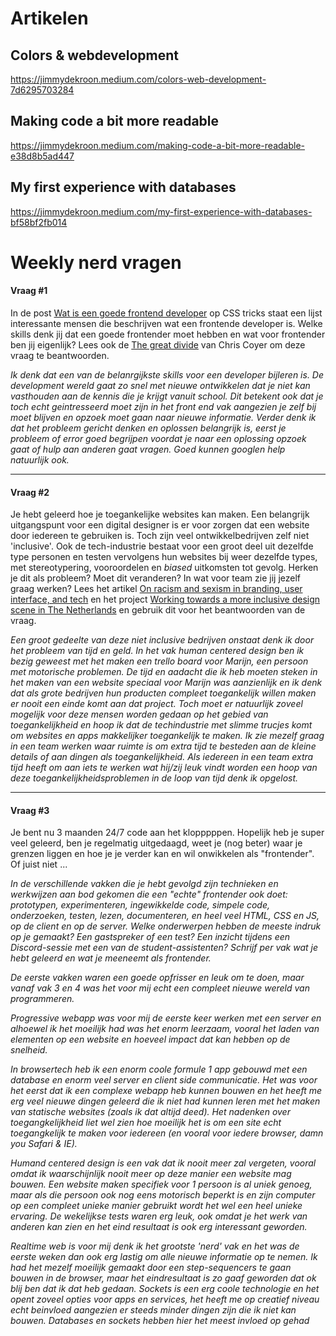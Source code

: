 # Artikelen

## Colors & webdevelopment
https://jimmydekroon.medium.com/colors-web-development-7d6295703284

## Making code a bit more readable
https://jimmydekroon.medium.com/making-code-a-bit-more-readable-e38d8b5ad447

## My first experience with databases
https://jimmydekroon.medium.com/my-first-experience-with-databases-bf58bf2fb014


# Weekly nerd vragen

#### Vraag #1

In de post [Wat is een goede frontend developer](https://css-tricks.com/what-makes-a-good-front-end-developer/) op CSS tricks staat een lijst interessante mensen die beschrijven wat een frontende developer is. Welke skills denk jij dat een goede frontender moet hebben en wat voor frontender ben jij eigenlijk? Lees ook de [The great divide](https://css-tricks.com/the-great-divide/) van Chris Coyer om deze vraag te beantwoorden. 

*Ik denk dat een van de belanrgijkste skills voor een developer bijleren is. De development wereld gaat zo snel met nieuwe ontwikkelen dat je niet kan vasthouden aan de kennis die je krijgt vanuit school. Dit betekent ook dat je toch echt geintresseerd moet zijn in het front end vak aangezien je zelf bij moet blijven en opzoek moet gaan naar nieuwe informatie. Verder denk ik dat het probleem gericht denken en oplossen belangrijk is, eerst je probleem of error goed begrijpen voordat je naar een oplossing opzoek gaat of hulp aan anderen gaat vragen. Goed kunnen googlen help natuurlijk ook.*

---

#### Vraag #2

Je hebt geleerd hoe je toegankelijke websites kan maken. Een belangrijk uitgangspunt voor een digital designer is er voor zorgen dat een website door iedereen te gebruiken is. Toch zijn veel ontwikkelbedrijven zelf niet 'inclusive'. Ook de tech-industrie bestaat voor een groot deel uit dezelfde type personen en testen vervolgens hun websites bij weer dezelfde types, met stereotypering, vooroordelen en _biased_ uitkomsten tot gevolg. Herken je dit als probleem? Moet dit veranderen? In wat voor team zie jij jezelf graag werken? 
Lees het artikel [On racism and sexism in branding, user interface, and tech](https://uxdesign.cc/on-racism-and-sexism-in-branding-user-interface-and-tech-337f5ceb7ed5) en het project [Working towards a more inclusive design scene in The Netherlands](https://inclusief.design) en gebruik dit voor het beantwoorden van de vraag.

*Een groot gedeelte van deze niet inclusive bedrijven onstaat denk ik door het probleem van tijd en geld. In het vak human centered design ben ik bezig geweest met het maken een trello board voor Marijn, een persoon met motorische problemen. De tijd en aadacht die ik heb moeten steken in het maken van een website speciaal voor Marijn was aanzienlijk en ik denk dat als grote bedrijven hun producten compleet toegankelijk willen maken er nooit een einde komt aan dat project. Toch moet er natuurlijk zoveel mogelijk voor deze mensen worden gedaan op het gebied van toegankelijkheid en hoop ik dat de techindustrie met slimme trucjes komt om websites en apps makkelijker toegankelijk te maken. Ik zie mezelf graag in een team werken waar ruimte is om extra tijd te besteden aan de kleine details of aan dingen als toegankelijkheid. Als iedereen in een team extra tijd heeft om aan iets te werken wat hij/zij leuk vindt worden een hoop van deze toegankelijkheidsproblemen in de loop van tijd denk ik opgelost.*

---

#### Vraag #3

Je bent nu 3 maanden 24/7 code aan het klopppppen. Hopelijk heb je super veel geleerd, ben je regelmatig uitgedaagd, weet je (nog beter) waar je grenzen liggen en hoe je je verder kan en wil onwikkelen als "frontender". Of juist niet ... 

*In de verschillende vakken die je hebt gevolgd zijn technieken en werkwijzen aan bod gekomen die een "echte" frontender ook doet: prototypen, experimenteren, ingewikkelde code, simpele code, onderzoeken, testen, lezen, documenteren, en heel veel HTML, CSS en JS, op de client en op de server. Welke onderwerpen hebben de meeste indruk op je gemaakt? Een gastspreker of een test? Een inzicht tijdens een Discord-sessie met een van de student-assistenten? Schrijf per vak wat je hebt geleerd en wat je meeneemt als frontender.*

*De eerste vakken waren een goede opfrisser en leuk om te doen, maar vanaf vak 3 en 4 was het voor mij echt een compleet nieuwe wereld van programmeren.*

*Progressive webapp was voor mij de eerste keer werken met een server en alhoewel ik het moeilijk had was het enorm leerzaam, vooral het laden van elementen op een website en hoeveel impact dat kan hebben op de snelheid.*

*In browsertech heb ik een enorm coole formule 1 app gebouwd met een database en enorm veel server en client side communicatie. Het was voor het eerst dat ik een complexe webapp heb kunnen bouwen en het heeft me erg veel nieuwe dingen geleerd die ik niet had kunnen leren met het maken van statische websites (zoals ik dat altijd deed). Het nadenken over toegangkelijkheid liet wel zien hoe moeilijk het is om een site echt toegangkelijk te maken voor iedereen (en vooral voor iedere browser, damn you Safari & IE).*

*Humand centered design is een vak dat ik nooit meer zal vergeten, vooral omdat ik waarschijnlijk nooit meer op deze manier een website mag bouwen. Een website maken specifiek voor 1 persoon is al uniek genoeg, maar als die persoon ook nog eens motorisch beperkt is en zijn computer op een compleet unieke manier gebruikt wordt het wel een heel unieke ervaring. De wekelijkse tests waren erg leuk, ook omdat je het werk van anderen kan zien en het eind resultaat is ook erg interessant geworden.*

*Realtime web is voor mij denk ik het grootste 'nerd' vak en het was de eerste weken dan ook erg lastig om alle nieuwe informatie op te nemen. Ik had het mezelf moeilijk gemaakt door een step-sequencers te gaan bouwen in de browser, maar het eindresultaat is zo gaaf geworden dat ok blij ben dat ik dat heb gedaan. Sockets is een erg coole technologie en het opent zoveel opties voor apps en services, het heeft me op creatief niveau echt beinvloed aangezien er steeds minder dingen zijn die ik niet kan bouwen. Databases en sockets hebben hier het meest invloed op gehad*
